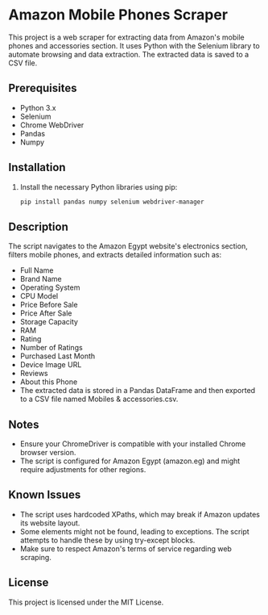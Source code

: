 # Amazon Mobile Phones Scraper

This project is a web scraper for extracting data from Amazon's mobile phones and accessories section. It uses Python with the Selenium library to automate browsing and data extraction. The extracted data is saved to a CSV file.

## Prerequisites

- Python 3.x
- Selenium
- Chrome WebDriver
- Pandas
- Numpy

## Installation

1. Install the necessary Python libraries using pip:

   ```bash
   pip install pandas numpy selenium webdriver-manager

## Description
The script navigates to the Amazon Egypt website's electronics section, filters mobile phones, and extracts detailed information such as:

- Full Name
- Brand Name
- Operating System
- CPU Model
- Price Before Sale
- Price After Sale
- Storage Capacity
- RAM
- Rating
- Number of Ratings
- Purchased Last Month
- Device Image URL
- Reviews
- About this Phone
- The extracted data is stored in a Pandas DataFrame and then exported to a CSV file named Mobiles & accessories.csv.

## Notes
* Ensure your ChromeDriver is compatible with your installed Chrome browser version.
* The script is configured for Amazon Egypt (amazon.eg) and might require adjustments for other regions.

## Known Issues
* The script uses hardcoded XPaths, which may break if Amazon updates its website layout.
* Some elements might not be found, leading to exceptions. The script attempts to handle these by using try-except blocks.
* Make sure to respect Amazon's terms of service regarding web scraping.

## License
This project is licensed under the MIT License.
